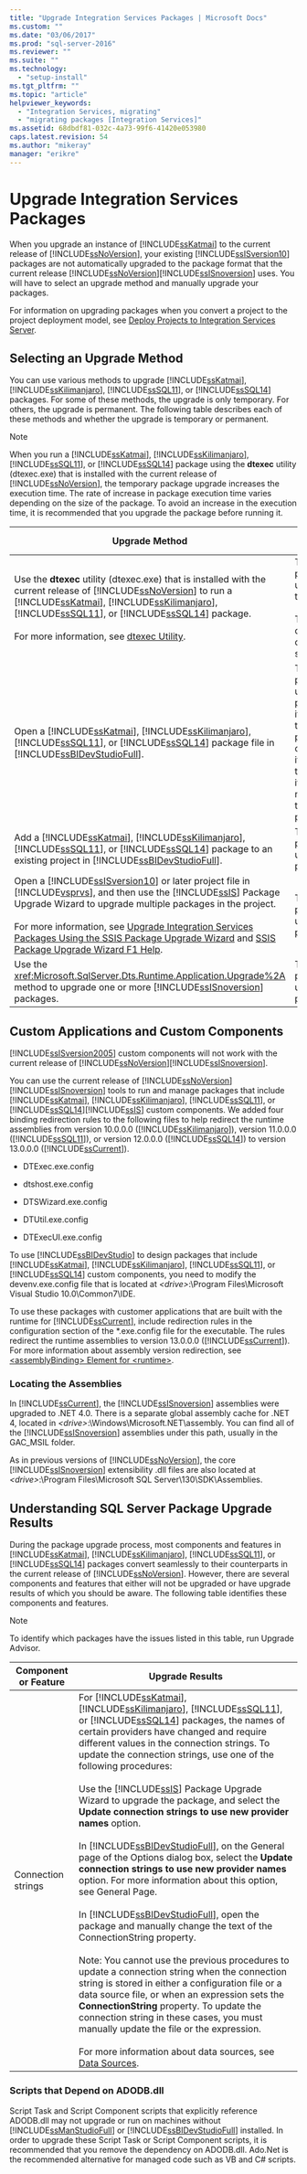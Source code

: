 ```yaml
---
title: "Upgrade Integration Services Packages | Microsoft Docs"
ms.custom: ""
ms.date: "03/06/2017"
ms.prod: "sql-server-2016"
ms.reviewer: ""
ms.suite: ""
ms.technology: 
  - "setup-install"
ms.tgt_pltfrm: ""
ms.topic: "article"
helpviewer_keywords: 
  - "Integration Services, migrating"
  - "migrating packages [Integration Services]"
ms.assetid: 68dbdf81-032c-4a73-99f6-41420e053980
caps.latest.revision: 54
ms.author: "mikeray"
manager: "erikre"
---
```

# Upgrade Integration Services Packages
  When you upgrade an instance of [!INCLUDE[ssKatmai](../../../analysis-services/data-mining/includes/sskatmai-md.md)] to the current release of [!INCLUDE[ssNoVersion](../../../advanced-analytics/r-services/includes/ssnoversion-md.md)], your existing [!INCLUDE[ssISversion10](../../../integration-services/control-flow/includes/ssisversion10-md.md)] packages are not automatically upgraded to the package format that the current release [!INCLUDE[ssNoVersion](../../../advanced-analytics/r-services/includes/ssnoversion-md.md)][!INCLUDE[ssISnoversion](../../../advanced-analytics/r-services/includes/ssisnoversion-md.md)] uses. You will have to select an upgrade method and manually upgrade your packages.  
  
 For information on upgrading packages when you convert a project to the project deployment model, see [Deploy Projects to Integration Services Server](../../../integration-services/packages/deploy-projects-to-integration-services-server.md).  
  
## Selecting an Upgrade Method  
 You can use various methods to upgrade [!INCLUDE[ssKatmai](../../../analysis-services/data-mining/includes/sskatmai-md.md)], [!INCLUDE[ssKilimanjaro](../../../analysis-services/instances/install/windows/includes/sskilimanjaro-md.md)], [!INCLUDE[ssSQL11](../../../analysis-services/includes/sssql11-md.md)], or [!INCLUDE[ssSQL14](../../../analysis-services/includes/sssql14-md.md)] packages. For some of these methods, the upgrade is only temporary. For others, the upgrade is permanent. The following table describes each of these methods and whether the upgrade is temporary or permanent.  
  
> [!NOTE]  
>  When you run a [!INCLUDE[ssKatmai](../../../analysis-services/data-mining/includes/sskatmai-md.md)], [!INCLUDE[ssKilimanjaro](../../../analysis-services/instances/install/windows/includes/sskilimanjaro-md.md)], [!INCLUDE[ssSQL11](../../../analysis-services/includes/sssql11-md.md)], or [!INCLUDE[ssSQL14](../../../analysis-services/includes/sssql14-md.md)] package using the **dtexec** utility (dtexec.exe) that is installed with the current release of [!INCLUDE[ssNoVersion](../../../advanced-analytics/r-services/includes/ssnoversion-md.md)], the temporary package upgrade increases the execution time. The rate of increase in package execution time varies depending on the size of the package. To avoid an increase in the execution time, it is recommended that you upgrade the package before running it.  
  
|Upgrade Method|Type of Upgrade|  
|--------------------|---------------------|  
|Use the **dtexec** utility (dtexec.exe) that is installed with the current release of [!INCLUDE[ssNoVersion](../../../advanced-analytics/r-services/includes/ssnoversion-md.md)] to run a [!INCLUDE[ssKatmai](../../../analysis-services/data-mining/includes/sskatmai-md.md)], [!INCLUDE[ssKilimanjaro](../../../analysis-services/instances/install/windows/includes/sskilimanjaro-md.md)], [!INCLUDE[ssSQL11](../../../analysis-services/includes/sssql11-md.md)], or [!INCLUDE[ssSQL14](../../../analysis-services/includes/sssql14-md.md)] package.<br /><br /> For more information, see [dtexec Utility](../../../integration-services/packages/dtexec-utility.md).|The package upgrade is temporary.<br /><br /> The changes cannot be saved.|  
|Open a [!INCLUDE[ssKatmai](../../../analysis-services/data-mining/includes/sskatmai-md.md)], [!INCLUDE[ssKilimanjaro](../../../analysis-services/instances/install/windows/includes/sskilimanjaro-md.md)], [!INCLUDE[ssSQL11](../../../analysis-services/includes/sssql11-md.md)], or [!INCLUDE[ssSQL14](../../../analysis-services/includes/sssql14-md.md)] package file in [!INCLUDE[ssBIDevStudioFull](../../../analysis-services/includes/ssbidevstudiofull-md.md)].|The package upgrade is permanent if you save the package; otherwise, it is temporary if you do not save the package.|  
|Add a [!INCLUDE[ssKatmai](../../../analysis-services/data-mining/includes/sskatmai-md.md)], [!INCLUDE[ssKilimanjaro](../../../analysis-services/instances/install/windows/includes/sskilimanjaro-md.md)], [!INCLUDE[ssSQL11](../../../analysis-services/includes/sssql11-md.md)], or [!INCLUDE[ssSQL14](../../../analysis-services/includes/sssql14-md.md)] package to an existing project in [!INCLUDE[ssBIDevStudioFull](../../../analysis-services/includes/ssbidevstudiofull-md.md)].|The package upgrade is permanent.|  
|Open a [!INCLUDE[ssISversion10](../../../integration-services/control-flow/includes/ssisversion10-md.md)] or later project file in [!INCLUDE[vsprvs](../../../analysis-services/multidimensional-models/includes/vsprvs-md.md)], and then use the [!INCLUDE[ssIS](../../../analysis-services/instances/includes/ssis-md.md)] Package Upgrade Wizard to upgrade multiple packages in the project.<br /><br /> For more information, see [Upgrade Integration Services Packages Using the SSIS Package Upgrade Wizard](../../../integration-services/install/windows/upgrade-integration-services-packages-using-the-ssis-package-upgrade-wizard.md) and [SSIS Package Upgrade Wizard F1 Help](../../../integration-services/ssis-package-upgrade-wizard-f1-help.md).|The package upgrade is permanent.|  
|Use the <xref:Microsoft.SqlServer.Dts.Runtime.Application.Upgrade%2A> method to upgrade one or more [!INCLUDE[ssISnoversion](../../../advanced-analytics/r-services/includes/ssisnoversion-md.md)] packages.|The package upgrade is permanent.|  
  
## Custom Applications and Custom Components  
 [!INCLUDE[ssISversion2005](../../../database-engine/install/windows/includes/ssisversion2005-md.md)] custom components will not work with the current release of [!INCLUDE[ssNoVersion](../../../advanced-analytics/r-services/includes/ssnoversion-md.md)][!INCLUDE[ssISnoversion](../../../advanced-analytics/r-services/includes/ssisnoversion-md.md)].  
  
 You can use the current release of [!INCLUDE[ssNoVersion](../../../advanced-analytics/r-services/includes/ssnoversion-md.md)][!INCLUDE[ssISnoversion](../../../advanced-analytics/r-services/includes/ssisnoversion-md.md)] tools to run and manage packages that include [!INCLUDE[ssKatmai](../../../analysis-services/data-mining/includes/sskatmai-md.md)], [!INCLUDE[ssKilimanjaro](../../../analysis-services/instances/install/windows/includes/sskilimanjaro-md.md)], [!INCLUDE[ssSQL11](../../../analysis-services/includes/sssql11-md.md)], or [!INCLUDE[ssSQL14](../../../analysis-services/includes/sssql14-md.md)][!INCLUDE[ssIS](../../../analysis-services/instances/includes/ssis-md.md)] custom components. We added four binding redirection rules to the following files to help redirect the runtime assemblies from version 10.0.0.0 ([!INCLUDE[ssKilimanjaro](../../../analysis-services/instances/install/windows/includes/sskilimanjaro-md.md)]), version 11.0.0.0 ([!INCLUDE[ssSQL11](../../../analysis-services/includes/sssql11-md.md)]), or version 12.0.0.0 ([!INCLUDE[ssSQL14](../../../analysis-services/includes/sssql14-md.md)]) to version 13.0.0.0 ([!INCLUDE[ssCurrent](../../../advanced-analytics/r-services/includes/sscurrent-md.md)]).  
  
-   DTExec.exe.config  
  
-   dtshost.exe.config  
  
-   DTSWizard.exe.config  
  
-   DTUtil.exe.config  
  
-   DTExecUI.exe.config  
  
 To use [!INCLUDE[ssBIDevStudio](../../../analysis-services/includes/ssbidevstudio-md.md)] to design packages that include [!INCLUDE[ssKatmai](../../../analysis-services/data-mining/includes/sskatmai-md.md)], [!INCLUDE[ssKilimanjaro](../../../analysis-services/instances/install/windows/includes/sskilimanjaro-md.md)], [!INCLUDE[ssSQL11](../../../analysis-services/includes/sssql11-md.md)], or [!INCLUDE[ssSQL14](../../../analysis-services/includes/sssql14-md.md)] custom components, you need to modify the devenv.exe.config file that is located at *\<drive>*:\Program Files\Microsoft Visual Studio 10.0\Common7\IDE.  
  
 To use these packages with customer applications that are built with the runtime for [!INCLUDE[ssCurrent](../../../advanced-analytics/r-services/includes/sscurrent-md.md)], include redirection rules in the configuration section of the *.exe.config file for the executable. The rules redirect the runtime assemblies to version 13.0.0.0 ([!INCLUDE[ssCurrent](../../../advanced-analytics/r-services/includes/sscurrent-md.md)]). For more information about assembly version redirection, see [\<assemblyBinding> Element for \<runtime>](http://msdn.microsoft.com/library/twy1dw1e.aspx).  
  
### Locating the Assemblies  
 In [!INCLUDE[ssCurrent](../../../advanced-analytics/r-services/includes/sscurrent-md.md)], the [!INCLUDE[ssISnoversion](../../../advanced-analytics/r-services/includes/ssisnoversion-md.md)] assemblies were upgraded to .NET 4.0. There is a separate global assembly cache for .NET 4, located in *\<drive>*:\Windows\Microsoft.NET\assembly. You can find all of the [!INCLUDE[ssISnoversion](../../../advanced-analytics/r-services/includes/ssisnoversion-md.md)] assemblies under this path, usually in the GAC_MSIL folder.  
  
 As in previous versions of [!INCLUDE[ssNoVersion](../../../advanced-analytics/r-services/includes/ssnoversion-md.md)], the core [!INCLUDE[ssISnoversion](../../../advanced-analytics/r-services/includes/ssisnoversion-md.md)] extensibility .dll files are also located at *\<drive>*:\Program Files\Microsoft SQL Server\130\SDK\Assemblies.  
  
## Understanding SQL Server Package Upgrade Results  
 During the package upgrade process, most components and features in [!INCLUDE[ssKatmai](../../../analysis-services/data-mining/includes/sskatmai-md.md)], [!INCLUDE[ssKilimanjaro](../../../analysis-services/instances/install/windows/includes/sskilimanjaro-md.md)], [!INCLUDE[ssSQL11](../../../analysis-services/includes/sssql11-md.md)], or [!INCLUDE[ssSQL14](../../../analysis-services/includes/sssql14-md.md)] packages convert seamlessly to their counterparts in the current release of [!INCLUDE[ssNoVersion](../../../advanced-analytics/r-services/includes/ssnoversion-md.md)]. However, there are several components and features that either will not be upgraded or have upgrade results of which you should be aware. The following table identifies these components and features.  
  
> [!NOTE]  
>  To identify which packages have the issues listed in this table, run Upgrade Advisor.  
  
|Component or Feature|Upgrade Results|  
|--------------------------|---------------------|  
|Connection strings|For [!INCLUDE[ssKatmai](../../../analysis-services/data-mining/includes/sskatmai-md.md)], [!INCLUDE[ssKilimanjaro](../../../analysis-services/instances/install/windows/includes/sskilimanjaro-md.md)], [!INCLUDE[ssSQL11](../../../analysis-services/includes/sssql11-md.md)], or [!INCLUDE[ssSQL14](../../../analysis-services/includes/sssql14-md.md)] packages, the names of certain providers have changed and require different values in the connection strings. To update the connection strings, use one of the following procedures:<br /><br /> Use the [!INCLUDE[ssIS](../../../analysis-services/instances/includes/ssis-md.md)] Package Upgrade Wizard to upgrade the package, and select the **Update connection strings to use new provider names** option.<br /><br /> In [!INCLUDE[ssBIDevStudioFull](../../../analysis-services/includes/ssbidevstudiofull-md.md)], on the General page of the Options dialog box, select the **Update connection strings to use new provider names** option. For more information about this option, see General Page.<br /><br /> In [!INCLUDE[ssBIDevStudioFull](../../../analysis-services/includes/ssbidevstudiofull-md.md)], open the package and manually change the text of the ConnectionString property.<br /><br /> Note: You cannot use the previous procedures to update a connection string when the connection string is stored in either a configuration file or a data source file, or when an expression sets the **ConnectionString** property. To update the connection string in these cases, you must manually update the file or the expression.<br /><br /> For more information about data sources, see [Data Sources](../../../integration-services/connection-manager/data-sources.md).|  
  
### Scripts that Depend on ADODB.dll  
 Script Task and Script Component scripts that explicitly reference ADODB.dll may not upgrade or run on machines without [!INCLUDE[ssManStudioFull](../../../advanced-analytics/r-services/includes/ssmanstudiofull-md.md)] or [!INCLUDE[ssBIDevStudioFull](../../../analysis-services/includes/ssbidevstudiofull-md.md)] installed. In order to upgrade these Script Task or Script Component scripts, it is recommended that you remove the dependency on ADODB.dll.  Ado.Net is the recommended alternative for managed code such as VB and C# scripts.  
  
  
